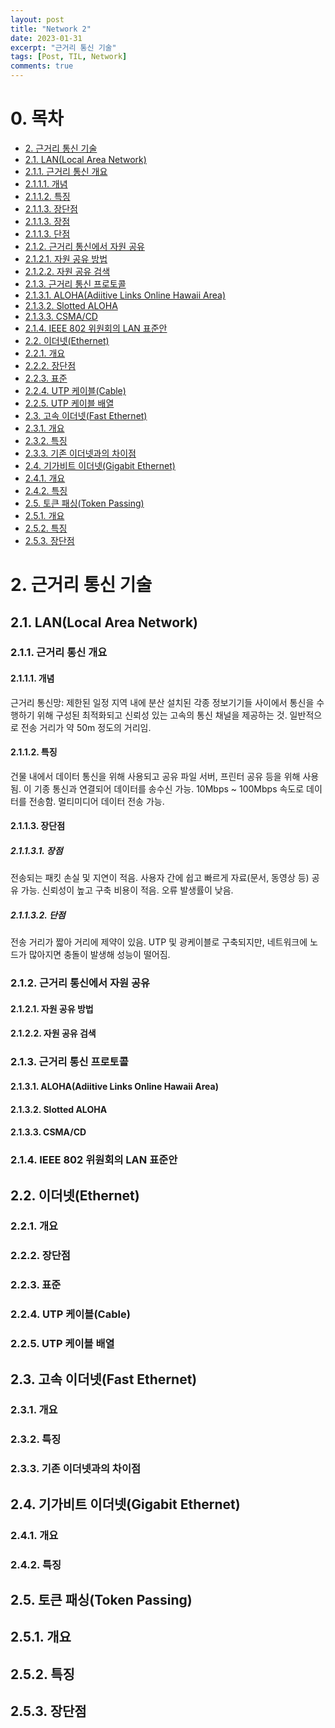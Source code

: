 ```yaml
---
layout: post
title: "Network 2"
date: 2023-01-31
excerpt: "근거리 통신 기술"
tags: [Post, TIL, Network]
comments: true
---
```

<style>
    #pink {
        color: #FF6689;
    }

    table, th, td {
        border: 1px solid black;
        /* border-collapse: collapse; */
        text-align: left; /*left, center, right*/
        text-vlign: middle; /*top, middle, bottom*/
    }
</style>

# 0. 목차
* [2. 근거리 통신 기술](#2-근거리-통신-기술)
* [2.1. LAN(Local Area Network)](#21-lanlocal-area-network)
* [2.1.1. 근거리 통신 개요](#211-근거리-통신-개요)
* [2.1.1.1. 개념](#2111-개념)
* [2.1.1.2. 특징](#2112-특징)
* [2.1.1.3. 장단점](#2113-장단점)
* [2.1.1.3. 장점](#21131-장점)
* [2.1.1.3. 단점](#21132-단점)
* [2.1.2. 근거리 통신에서 자원 공유](#212-근거리-통신에서-자원-공유)
* [2.1.2.1. 자원 공유 방법](#2121-자원-공유-방법)
* [2.1.2.2. 자원 공유 검색](#2122-자원-공유-검색)
* [2.1.3. 근거리 통신 프로토콜](#213-근거리-통신-프로토콜)
* [2.1.3.1. ALOHA(Adiitive Links Online Hawaii Area)](#2131-alohaadiitive-links-online-hawaii-area)
* [2.1.3.2. Slotted ALOHA](#2132-slotted-aloha)
* [2.1.3.3. CSMA/CD](#2133-csmacd)
* [2.1.4. IEEE 802 위원회의 LAN 표준안](#214-ieee-802-위원회의-lan-표준안)
* [2.2. 이더넷(Ethernet)](#22-이더넷ethernet)
* [2.2.1. 개요](#221-개요)
* [2.2.2. 장단점](#222-장단점)
* [2.2.3. 표준](#223-표준)
* [2.2.4. UTP 케이블(Cable)](#224-utp-케이블cable)
* [2.2.5. UTP 케이블 배열](#225-utp-케이블-배열)
* [2.3. 고속 이더넷(Fast Ethernet)](#23-고속-이더넷fast-ethernet)
* [2.3.1. 개요](#231-개요)
* [2.3.2. 특징](#232-특징)
* [2.3.3. 기존 이더넷과의 차이점](#233-기존-이더넷과의-차이점)
* [2.4. 기가비트 이더넷(Gigabit Ethernet)](#24-기가비트-이더넷gigabit-ethernet)
* [2.4.1. 개요](#241-개요)
* [2.4.2. 특징](#242-특징)
* [2.5. 토큰 패싱(Token Passing)](#25-토큰-패싱token-passing)
* [2.5.1. 개요](#251-개요)
* [2.5.2. 특징](#252-특징)
* [2.5.3. 장단점](#253-장단점)

# 2. 근거리 통신 기술
## 2.1. LAN(Local Area Network)
### 2.1.1. 근거리 통신 개요
#### 2.1.1.1. 개념
근거리 통신망: 제한된 일정 지역 내에 분산 설치된 각종 정보기기들 사이에서 통신을 수행하기 위해 구성된 최적화되고 신뢰성 있는 고속의 통신 채널을 제공하는 것. 일반적으로 전송 거리가 약 50m 정도의 거리임.
#### 2.1.1.2. 특징
건물 내에서 데이터 통신을 위해 사용되고 공유 파일 서버, 프린터 공유 등을 위해 사용됨.
이 기종 통신과 연결되어 데이터를 송수신 가능.
10Mbps ~ 100Mbps 속도로 데이터를 전송함.
멀티미디어 데이터 전송 가능.
#### 2.1.1.3. 장단점
##### 2.1.1.3.1. 장점
전송되는 패킷 손실 및 지연이 적음.
사용자 간에 쉽고 빠르게 자료(문서, 동영상 등) 공유 가능.
신뢰성이 높고 구축 비용이 적음.
오류 발생률이 낮음.
##### 2.1.1.3.2. 단점
전송 거리가 짧아 거리에 제약이 있음.
UTP 및 광케이블로 구축되지만, 네트워크에 노드가 많아지면 충돌이 발생해 성능이 떨어짐.
### 2.1.2. 근거리 통신에서 자원 공유
#### 2.1.2.1. 자원 공유 방법
#### 2.1.2.2. 자원 공유 검색
### 2.1.3. 근거리 통신 프로토콜
#### 2.1.3.1. ALOHA(Adiitive Links Online Hawaii Area)
#### 2.1.3.2. Slotted ALOHA
#### 2.1.3.3. CSMA/CD
### 2.1.4. IEEE 802 위원회의 LAN 표준안
## 2.2. 이더넷(Ethernet)
### 2.2.1. 개요
### 2.2.2. 장단점
### 2.2.3. 표준
### 2.2.4. UTP 케이블(Cable)
### 2.2.5. UTP 케이블 배열
## 2.3. 고속 이더넷(Fast Ethernet)
### 2.3.1. 개요
### 2.3.2. 특징
### 2.3.3. 기존 이더넷과의 차이점
## 2.4. 기가비트 이더넷(Gigabit Ethernet)
### 2.4.1. 개요
### 2.4.2. 특징
## 2.5. 토큰 패싱(Token Passing)
## 2.5.1. 개요
## 2.5.2. 특징
## 2.5.3. 장단점